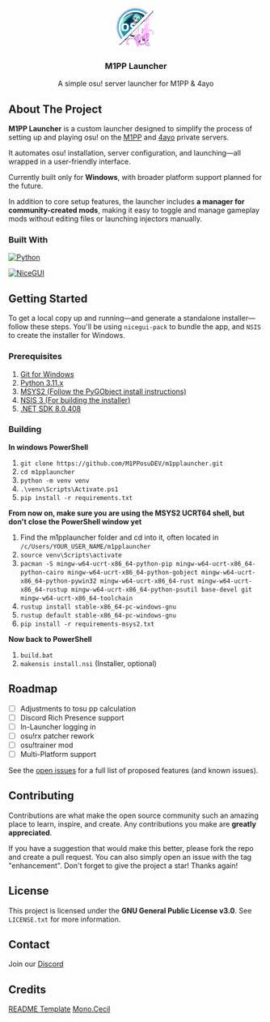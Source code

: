 <br />
<div align="center">
  <a href="https://github.com/M1PPosuDEV/m1pplauncher/">
    <img src="icon.png" alt="Logo" width="80" height="80">
  </a>

<h3 align="center">M1PP Launcher</h3>

  <p align="center">
    A simple osu! server launcher for M1PP & 4ayo 
    <br />
  </p>
</div>

## About The Project


**M1PP Launcher** is a custom launcher designed to simplify the process of setting up and playing osu! on the [M1PP](https://m1pposu.dev/) and [4ayo](https://4ayosu.ovh/) private servers.

It automates osu! installation, server configuration, and launching—all wrapped in a user-friendly interface.

Currently built only for **Windows**, with broader platform support planned for the future.

In addition to core setup features, the launcher includes **a manager for community-created mods**, making it easy to toggle and manage gameplay mods without editing files or launching injectors manually.


### Built With

[![Python][python-badge]][python-url]

[python-badge]: https://img.shields.io/badge/Python-3.11-blue?logo=python&logoColor=white
[python-url]: https://www.python.org/
[![NiceGUI][nicegui-badge]][nicegui-url]

[nicegui-badge]: https://img.shields.io/badge/NiceGUI-✨_UI_with_Python-45b8d8?logo=python&logoColor=white
[nicegui-url]: https://nicegui.io/

## Getting Started

To get a local copy up and running—and generate a standalone installer—follow these steps.
You'll be using `nicegui-pack` to bundle the app, and `NSIS` to create the installer for Windows.

### Prerequisites

1. [Git for Windows](https://github.com/git-for-windows/git/releases/download/v2.49.0.windows.1/Git-2.49.0-64-bit.exe)
2. [Python 3.11.x](https://www.python.org/ftp/python/3.11.9/python-3.11.9-amd64.exe)
3. [MSYS2 (Follow the PyGObject install instructions)](https://pygobject.gnome.org/getting_started.html#windows-getting-started)
4. [NSIS 3 (For building the installer)](https://nsis.sourceforge.io/Download)
5. [.NET SDK 8.0.408](https://builds.dotnet.microsoft.com/dotnet/Sdk/8.0.408/dotnet-sdk-8.0.408-win-x64.exe)

### Building

**In windows PowerShell**
1. `git clone https://github.com/M1PPosuDEV/m1pplauncher.git`
2. `cd m1pplauncher`
3. `python -m venv venv`
4. `.\venv\Scripts\Activate.ps1`
5. `pip install -r requirements.txt`

**From now on, make sure you are using the MSYS2 UCRT64 shell, but don't close the PowerShell window yet**
1. Find the m1pplauncher folder and cd into it, often located in `/c/Users/YOUR_USER_NAME/m1pplauncher`
2. `source venv\Scripts\activate`
3. `pacman -S mingw-w64-ucrt-x86_64-python-pip mingw-w64-ucrt-x86_64-python-cairo mingw-w64-ucrt-x86_64-python-gobject mingw-w64-ucrt-x86_64-python-pywin32 mingw-w64-ucrt-x86_64-rust mingw-w64-ucrt-x86_64-rustup mingw-w64-ucrt-x86_64-python-psutil base-devel git mingw-w64-ucrt-x86_64-toolchain`
4. `rustup install stable-x86_64-pc-windows-gnu`
5. `rustup default stable-x86_64-pc-windows-gnu`
6. `pip install -r requirements-msys2.txt`

**Now back to PowerShell**
1. `build.bat`
2. `makensis install.nsi` (Installer, optional)

## Roadmap

- [ ] Adjustments to tosu pp calculation
- [ ] Discord Rich Presence support
- [ ] In-Launcher logging in
- [ ] osu!rx patcher rework
- [ ] osu!trainer mod
- [ ] Multi-Platform support

See the [open issues](https://github.com/github_username/repo_name/issues) for a full list of proposed features (and known issues).

## Contributing

Contributions are what make the open source community such an amazing place to learn, inspire, and create. Any contributions you make are **greatly appreciated**.

If you have a suggestion that would make this better, please fork the repo and create a pull request. You can also simply open an issue with the tag "enhancement".
Don't forget to give the project a star! Thanks again!

## License

This project is licensed under the **GNU General Public License v3.0**. See `LICENSE.txt` for more information.

## Contact

Join our [Discord](https://dsc.gg/m1ppand4ayo)

## Credits

[README Template](https://github.com/othneildrew/Best-README-Template)
[Mono.Cecil](https://github.com/jbevain/cecil)
